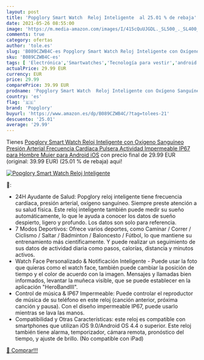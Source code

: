 ```yaml
---
layout: post
title: 'Popglory Smart Watch  Reloj Inteligente  al 25.01 % de rebaja'
date: 2021-05-26 08:55:00
image: 'https://m.media-amazon.com/images/I/415cQuUJGDL._SL500_._SL400_.jpg'
comments: true
category: ofertas
author: 'tole.es'
slug: 'B089CZWB4C-es Popglory Smart Watch Reloj Inteligente con Oxígeno...'
sku: 'B089CZWB4C-es'
tags: [ 'Electrónica','Smartwatches','Tecnología para vestir','android','popglory', ]
actualPrice: 29.99 EUR
currency: EUR
price: 29.99
comparePrice: 39.99 EUR
prodname: 'Popglory Smart Watch  Reloj Inteligente con Oxígeno Sanguíneo Presión Arterial Frecuencia Cardíaca  Pulsera Actividad Impermeable IP67 para Hombre Mujer para Android iOS'
country: 'es'
flag: '🇪🇸'
brand: 'Popglory'
buyurl: 'https://www.amazon.es/dp/B089CZWB4C/?tag=tolees-21'
descuento: '25.01'
average: '29.99'
---
```


Tienes [Popglory Smart Watch  Reloj Inteligente con Oxígeno Sanguíneo Presión Arterial Frecuencia Cardíaca  Pulsera Actividad Impermeable IP67 para Hombre Mujer para Android iOS](https://www.amazon.es/dp/B089CZWB4C/?tag=tolees-21) con precio final de  29.99 EUR (original: 39.99 EUR) (25.01 %  de rebaja) aqui!

[![Popglory Smart Watch  Reloj Inteligente ](https://m.media-amazon.com/images/I/415cQuUJGDL._SL500_._SL400_.jpg)](https://www.amazon.es/dp/B089CZWB4C/?tag=tolees-21)

🔎:

- 24H Ayudante de Salud: Popglory reloj inteligente tiene frecuencia cardíaca, presión arterial, oxígeno sanguíneo. Siempre preste atención a su salud física. Este reloj inteligente también puede medir su sueño automáticamente, lo que le ayuda a conocer los datos de sueño despierto, ligero y profundo. Los datos son solo para referencia.
- 7 Modos Deportivos: Ofrece varios deportes, como Caminar / Correr / Ciclismo / Saltar / Bádminton / Baloncesto / Fútbol, lo que mantiene su entrenamiento más científicamente. Y puede realizar un seguimiento de sus datos de actividad diaria como pasos, calorías, distancia y minutos activos.
- Watch Face Personalizado & Notificación Inteligente - Puede usar la foto que quieras como el watch face, también puede cambiar la posición de tiempo y el color de acuerdo con la imagen. Mensajes y llamadas bien informados, levantar la muñeca visible, que se puede establecer en la aplicación "HeroBandIII".
- Control de música & IP67 Impermeable: Puede controlar el reproductor de música de su teléfono en este reloj (canción anterior, próxima canción y pausa). Con el diseño impermeable IP67, puede usarlo mientras se lava las manos.
- Compatibilidad y Otras Características: este reloj es compatible con smartphones que utilizan iOS 9.0/Android OS 4.4 o superior. Este reloj también tiene alarma, temporizador, cámara remota, pronóstico del tiempo, y ajuste de brillo. (No compatible con iPad)

[🛒 Comprar!!!](https://www.amazon.es/dp/B089CZWB4C/?tag=tolees-21)
